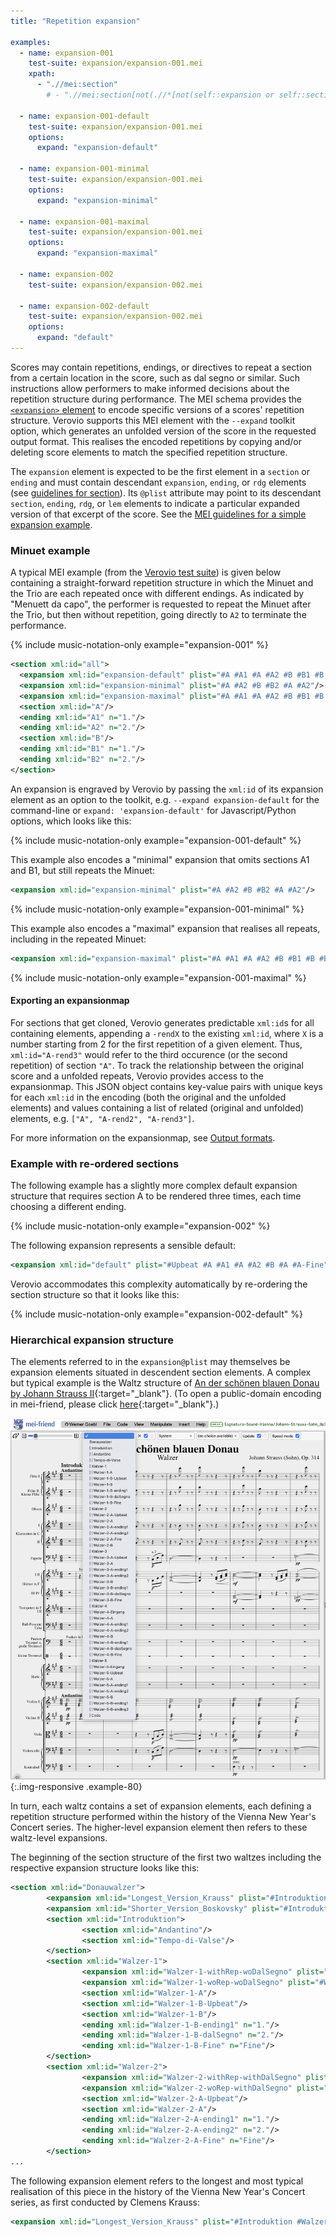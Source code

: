 ```yaml
---
title: "Repetition expansion"

examples:
  - name: expansion-001
    test-suite: expansion/expansion-001.mei
    xpath:
      - ".//mei:section"
        # - ".//mei:section[not(.//*[not(self::expansion or self::section or self::ending or self::rdg or self::lem)])]"

  - name: expansion-001-default
    test-suite: expansion/expansion-001.mei
    options:
      expand: "expansion-default"

  - name: expansion-001-minimal
    test-suite: expansion/expansion-001.mei
    options:
      expand: "expansion-minimal"

  - name: expansion-001-maximal
    test-suite: expansion/expansion-001.mei
    options:
      expand: "expansion-maximal"

  - name: expansion-002
    test-suite: expansion/expansion-002.mei

  - name: expansion-002-default
    test-suite: expansion/expansion-002.mei
    options:
      expand: "default"
---
```


Scores may contain repetitions, endings, or directives to repeat a section from a certain location in the score, such as dal segno or similar. Such instructions allow performers to make informed decisions about the repetition structure during performance. The MEI schema provides the [`<expansion>` element](https://music-encoding.org/guidelines/v5/elements/expansion) to encode specific versions of a scores' repetition structure. Verovio supports this MEI element with the `--expand` toolkit option, which generates an unfolded version of the score in the requested output format. This realises the encoded repetitions by copying and/or deleting score elements to match the specified repetition structure. 

The `expansion` element is expected to be the first element in a `section` or `ending` and must contain descendant `expansion`, `ending`, or `rdg` elements (see [guidelines for section](https://music-encoding.org/guidelines/v5/elements/section)). Its `@plist` attribute may point to its descendant `section`, `ending`, `rdg`, or `lem` elements to indicate a particular expanded version of that excerpt of the score. See the [MEI guidelines for a simple expansion example](https://music-encoding.org/guidelines/v5/content/shared.html#sharedMdivContent).

### Minuet example

A typical MEI example (from the [Verovio test suite](https://www.verovio.org/test-suite.xhtml?cat=expansion#example-expansion-001)) is given below containing a straight-forward repetition structure in which the Minuet and the Trio are each repeated once with different endings. As indicated by "Menuett da capo", the performer is requested to repeat the Minuet after the Trio, but then without repetition, going directly to `A2` to terminate the performance.

{% include music-notation-only example="expansion-001" %}

```xml
<section xml:id="all">
  <expansion xml:id="expansion-default" plist="#A #A1 #A #A2 #B #B1 #B #B2 #A #A2"/>
  <expansion xml:id="expansion-minimal" plist="#A #A2 #B #B2 #A #A2"/>
  <expansion xml:id="expansion-maximal" plist="#A #A1 #A #A2 #B #B1 #B #B2 #A #A1 #A #A2"/>
  <section xml:id="A"/>
  <ending xml:id="A1" n="1."/>
  <ending xml:id="A2" n="2."/>
  <section xml:id="B"/>
  <ending xml:id="B1" n="1."/>
  <ending xml:id="B2" n="2."/>
</section>
```

An expansion is engraved by Verovio by passing the `xml:id` of its expansion element as an option to the toolkit, e.g. `--expand expansion-default` for the command-line or `expand: 'expansion-default'` for Javascript/Python options, which looks like this:

{% include music-notation-only example="expansion-001-default" %}

This example also encodes a "minimal" expansion that omits sections A1 and B1, but still repeats the Minuet:

```xml
<expansion xml:id="expansion-minimal" plist="#A #A2 #B #B2 #A #A2"/>
```

{% include music-notation-only example="expansion-001-minimal" %}

This example also encodes a "maximal" expansion that realises all repeats, including in the repeated Minuet:

```xml
<expansion xml:id="expansion-maximal" plist="#A #A1 #A #A2 #B #B1 #B #B2 #A #A1 #A #A2"/>
```

{% include music-notation-only example="expansion-001-maximal" %}

#### Exporting an expansionmap

For sections that get cloned, Verovio generates predictable `xml:id`s for all containing elements, appending a `-rendX` to the existing `xml:id`, where `X` is a number starting from 2 for the first repetition of a given element. Thus, `xml:id="A-rend3"` would refer to the third occurence (or the second repetition) of section `"A"`. To track the relationship between the original score and a unfolded repeats, Verovio provides access to the expansionmap. This JSON object contains key-value pairs with unique keys for each `xml:id` in the encoding (both the original and the unfolded elements) and values containing a list of related (original and unfolded) elements, e.g. `["A", "A-rend2", "A-rend3"]`. 

For more information on the expansionmap, see [Output formats](/toolkit-reference/output-formats.html#expansionmap).

### Example with re-ordered sections

The following example has a slightly more complex default expansion structure that requires section A to be rendered three times, each time choosing a different ending.

{% include music-notation-only example="expansion-002" %}

The following expansion represents a sensible default:

```xml
<expansion xml:id="default" plist="#Upbeat #A #A1 #A #A2 #B #A #A-Fine"/>
```

Verovio accommodates this complexity automatically by re-ordering the section structure so that it looks like this:

{% include music-notation-only example="expansion-002-default" %}

### Hierarchical expansion structure

The elements referred to in the `expansion@plist` may themselves be expansion elements situated in descendent section elements. A complex but typical example is the Waltz structure of [An der schönen blauen Donau by Johann Strauss II](https://mei-friend.mdw.ac.at/?file=https://raw.githubusercontent.com/Signature-Sound-Vienna/Johann-Strauss-Sohn_Op314_Donauwalzer_Breitkopf/main/Donauwalzer-Breitkopf.mei&scale=33&breaks=line&select=Shorter_Version_Boskovsky&page=1&speed=true&notationOrientation=left&notationProportion=0.44){:target="\_blank"}. (To open a public-domain encoding in mei-friend, please click [here](https://mei-friend.mdw.ac.at/?file=https://raw.githubusercontent.com/Signature-Sound-Vienna/Johann-Strauss-Sohn_Op314_Donauwalzer_Breitkopf/main/Donauwalzer-Breitkopf.mei&scale=33&breaks=line&select=Shorter_Version_Boskovsky&page=1&speed=true&notationOrientation=left&notationProportion=0.44){:target="\_blank"}.)

![Donauwalzer-Sections](/images/advanced-topics/expansions/BlueDanube-section-structure.png){:.img-responsive .example-80}

In turn, each waltz contains a set of expansion elements, each defining a repetition structure  performed within the history of the Vienna New Year's Concert series. The higher-level expansion element then refers to these waltz-level expansions.

The beginning of the section structure of the first two waltzes including the respective expansion structure looks like this:

```xml
<section xml:id="Donauwalzer">
        <expansion xml:id="Longest_Version_Krauss" plist="#Introduktion #Walzer-1-withRep-woDalSegno #Walzer-2-withRep-withDalSegno ..." />
        <expansion xml:id="Shorter_Version_Boskovsky" plist="#Introduktion #Walzer-1-woRep-woDalSegno #Walzer-2-woRep-withDalSegno ..."/>
        <section xml:id="Introduktion">
                <section xml:id="Andantino"/>
                <section xml:id="Tempo-di-Valse"/>
        </section>
        <section xml:id="Walzer-1">
                <expansion xml:id="Walzer-1-withRep-woDalSegno" plist="#Walzer-1-A #Walzer-1-B-Upbeat #Walzer-1-B #Walzer-1-B-ending1 #Walzer-1-B #Walzer-1-B-Fine"/>
                <expansion xml:id="Walzer-1-woRep-woDalSegno" plist="#Walzer-1-A #Walzer-1-B-Upbeat #Walzer-1-B #Walzer-1-B-Fine"/>
                <section xml:id="Walzer-1-A"/>
                <section xml:id="Walzer-1-B-Upbeat"/>
                <section xml:id="Walzer-1-B"/>
                <ending xml:id="Walzer-1-B-ending1" n="1."/>
                <ending xml:id="Walzer-1-B-dalSegno" n="2."/>
                <ending xml:id="Walzer-1-B-Fine" n="Fine"/>
        </section>
        <section xml:id="Walzer-2">
                <expansion xml:id="Walzer-2-withRep-withDalSegno" plist="#Walzer-2-A-Upbeat #Walzer-2-A #Walzer-2-A-ending1 #Walzer-2-A #Walzer-2-A-ending2 #Walzer-2-B #Walzer-2-A #Walzer-2-A-Fine"/>
                <expansion xml:id="Walzer-2-woRep-withDalSegno" plist="#Walzer-2-A-Upbeat #Walzer-2-A #Walzer-2-A-ending2 #Walzer-2-B #Walzer-2-A #Walzer-2-A-Fine"/>
                <section xml:id="Walzer-2-A-Upbeat"/>
                <section xml:id="Walzer-2-A"/>
                <ending xml:id="Walzer-2-A-ending1" n="1."/>
                <ending xml:id="Walzer-2-A-ending2" n="2."/>
                <ending xml:id="Walzer-2-A-Fine" n="Fine"/>
        </section>
...
```

The following expansion element refers to the longest and most typical realisation of this piece in the history of the Vienna New Year's Concert series, as first conducted by Clemens Krauss:

```xml
<expansion xml:id="Longest_Version_Krauss" plist="#Introduktion #Walzer-1-withRep-woDalSegno #Walzer-2-withRep-withDalSegno #Walzer-3-withRep1-withRep2-woDalSegno #Walzer-4-withRep1-withRep2-woDalSegno #Walzer-5-withRep-woDalSegno #Coda"/>
```
